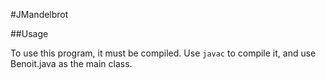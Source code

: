 #JMandelbrot

##Usage

To use this program, it must be compiled. Use `javac` to compile it, and use Benoit.java as the main class.
